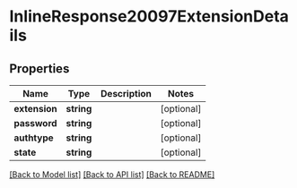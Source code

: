 # InlineResponse20097ExtensionDetails

## Properties
Name | Type | Description | Notes
------------ | ------------- | ------------- | -------------
**extension** | **string** |  | [optional] 
**password** | **string** |  | [optional] 
**authtype** | **string** |  | [optional] 
**state** | **string** |  | [optional] 

[[Back to Model list]](../../README.md#documentation-for-models) [[Back to API list]](../../README.md#documentation-for-api-endpoints) [[Back to README]](../../README.md)

